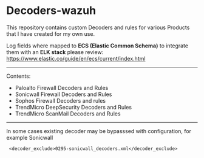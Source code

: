 # Decoders-wazuh

This repository contains custom Decoders and rules for various Products that I have created for my own use.

Log fields where mapped to **ECS (Elastic Common Schema)** to integrate them with an **ELK stack** please review:
https://www.elastic.co/guide/en/ecs/current/index.html

----
Contents:

  - Paloalto Firewall Decoders and Rules
  - Sonicwall Firewall Decoders and Rules
  - Sophos Firewall Decoders and rules
  - TrendMicro DeepSecurity Decoders and Rules
  - TrendMicro ScanMail Decoders and Rules
  
----

In some cases existing decoder may be bypasssed with configuration, for example Sonicwall

```
 <decoder_exclude>0295-sonicwall_decoders.xml</decoder_exclude>
```


